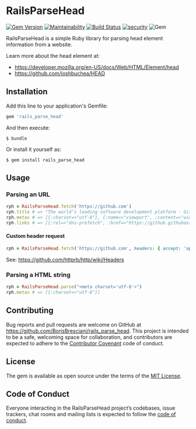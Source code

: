 # RailsParseHead

[![Gem Version](https://badge.fury.io/rb/rails_parse_head.svg)](https://badge.fury.io/rb/rails_parse_head)
[![Maintainability](https://api.codeclimate.com/v1/badges/afba4f764f278035b1c1/maintainability)](https://codeclimate.com/github/BorisBresciani/rails_parse_head/maintainability)
[![Build Status](https://travis-ci.org/BorisBresciani/rails_parse_head.svg?branch=master)](https://travis-ci.org/BorisBresciani/rails_parse_head)
[![security](https://hakiri.io/github/BorisBresciani/rails_parse_head/master.svg)](https://hakiri.io/github/BorisBresciani/rails_parse_head/master)
![Gem](https://img.shields.io/gem/dt/rails_parse_head)
 
RailsParseHead is a simple Ruby library for parsing head element information from a website. 

Learn more about the head element at: 
- https://developer.mozilla.org/en-US/docs/Web/HTML/Element/head
- https://github.com/joshbuchea/HEAD

## Installation

Add this line to your application's Gemfile:

```ruby
gem 'rails_parse_head'
```

And then execute:

    $ bundle

Or install it yourself as:

    $ gem install rails_parse_head

## Usage

### Parsing an URL

```ruby
rph = RailsParseHead.fetch('https://github.com')
rph.title # => "The world’s leading software development platform · GitHub"
rph.metas # => [{:charset=>"utf-8"}, {:name=>"viewport", :content=>"width=device-width"}]
rph.links # => [{:rel=>"dns-prefetch", :href=>"https://github.githubassets.com"}, {:rel=>"dns-prefetch", :href=>"https://avatars0.githubusercontent.com"}]
```

#### Custom header request
```ruby
rph = RailsParseHead.fetch('https://github.com', headers: { accept: 'application/json' })
```

See: https://github.com/httprb/http/wiki/Headers

### Parsing a HTML string

```ruby
rph = RailsParseHead.parse("<meta charset='utf-8'>")
rph.metas # => [{:charset=>"utf-8"}]
```

## Contributing

Bug reports and pull requests are welcome on GitHub at https://github.com/BorisBresciani/rails_parse_head. This project is intended to be a safe, welcoming space for collaboration, and contributors are expected to adhere to the [Contributor Covenant](http://contributor-covenant.org) code of conduct.

## License

The gem is available as open source under the terms of the [MIT License](https://opensource.org/licenses/MIT).

## Code of Conduct

Everyone interacting in the RailsParseHead project’s codebases, issue trackers, chat rooms and mailing lists is expected to follow the [code of conduct](https://github.com/[USERNAME]/rails_parse_head/blob/master/CODE_OF_CONDUCT.md).
